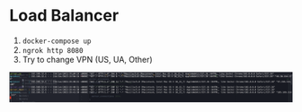 # Load Balancer

1. `docker-compose up`
2. `ngrok http 8080`
3. Try to change VPN (US, UA, Other)

![Nginx logs](./img/logs.png?raw=true "Nginx logs")